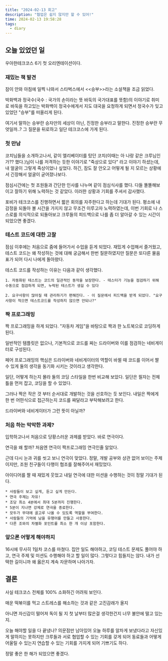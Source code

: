 ```yaml
---
title: "2024-02-13 회고"
description: "협업은 쉽지 않지만 할 수 있어!"
time: 2024-02-13 19:58:28
tags:
  - diary
---
```


## 오늘 있었던 일

우아한테크코스 6기 첫 오리엔테이션이다. 

### 재밌는 책 발견

잠이 안와 아침에 일찍 나와서 스타벅스에서 <<승부>>라는 소설책을 조금 읽었다.

박화백과 정국수(국수 : 국가의 손이라는 뜻 바둑의 국가대표를 뜻함)의 이야기로 취미로 바둑을 하고있는 박화백이 정국수에게서 지도 대국을 요청하게 되면서 정국수가 잊고 있었던 "승부"를 떠올리게 된다.

여기서 말하는 승부란 승자만의 세상이 아닌, 진정한 승부라고 말한다. 진정한 승부란 무엇일까..? 그 질문을 뒤로하고 일단 테크코스에 가게 된다.

### 첫 만남

코치님들을 소개하고나서, 같이 엘리베이터를 탔던 코치(이때는 아 나랑 같은 크루님인가?? 했다.)님이 나를 저격하는 듯한 이야기로 "죽상으로 있다" 라고 이야기 하셨는데, 내 얼굴이 그렇게 죽상이었나 싶었다. 하긴, 잠도 잘 안오고 어떻게 될 지 모르는 상황에서 긴장해서 얼굴이 굳어졌나보다.

점심시간에는 첫 조원들과 간단한 인사를 나누며 같이 점심식사를 했다. 다들 똘똘해보이고 잘하기 위해 노력하는 것 같았다. 이러한 상황과 기회를 주셔서 감사했다.

포비가 테크코스를 진행하면서 짧은 회의를 자주한다고 하는데 기대가 된다. 평소에 내 감정을 되돌아 볼 시간을 가지지 않고 무조건 이루고자 노력하였는데, 이번 기회로 나 스스로를 의식적으로 되돌아보고 크루들의 피드백으로 나를 좀 더 알아갈 수 있는 시간이 되었으면 좋겠다.

### 테스트 코드에 대한 고찰

점심 이후에는 처음으로 줌에 들어가서 수업을 듣게 되었다. 재밌게 수업해서 즐거웠고, 테스트 코드는 왜 작성하는 것에 대해 궁금해서 한번 질문하였지만 질문은 또다른 물음표가 되어 다시 나에게 돌아왔다.

테스트 코드를 작성하는 이유는 다음과 같이 생각했다.

``` title="테스트 코드를 작성하는 이유"
1. 자동화된 테스트는 코드의 일관적인 동작을 보장한다. - 테스터가 기능을 점검하기 위해 수동으로 점검하게 되면, 누락된 테스트가 생길 수 있다

2. 요구사항이 많아질 때 관리하기가 편해진다. - 이 질문에서 피드백을 받게 되었다. "요구사항이 적으면 테스트코드를 작성하지 않으면 안되나?"
```

### 짝 프로그래밍

짝 프로그래밍을 하게 되었다. "자동차 게임"을 바탕으로 짝과 한 노트북으로 코딩하게 된다.

일반적인 템플릿은 없으나, 기본적으로 코드를 짜는 드라이버와 이를 점검하는 네비게이터로 구성된다.

페어 프로그래밍의 핵심은 드라이버와 네비게이터의 역할이 바뀔 때 코드를 이어서 짤 수 있게 둘의 생각을 동기화 시키는 것이라고 생각한다.

일단, 어떻게 하는지 몰라 둘의 코딩 스타일을 한번 비교해 보았다. 일단은 필자는 전체 틀을 먼저 잡고, 코딩을 할 수 있었다.

그러나 짝은 작은 것 부터 순서대로 개발하는 것을 선호하는 듯 보인다. 내일은 짝에게 한 번 어떤식으로 접근하는지 코드를 짜달라고 부탁해보려고 한다.

드라이버와 네비게이터가 그런 뜻이 아닐까?

### 처음 하는 막막한 과제?

입학하고나서 처음으로 당황스러운 과제를 받았다. 바로 연극이다.

연극을 왜 할까? 처음엔 연극이 짝프로그래밍 연극인줄 알았다.

근데 다시 눈과 귀를 씻고 보니 연극이 맞았다. 정말, 개발 공부와 상관 없어 보이는 주제이지만, 조원 친구들이 다행이 협조를 잘해주어서 재밌었다.

아이디어를 짤 때 재밌게 웃었고 내일 연극에 대한 미션을 수행하는 것이 정말 기대가 된다.

```
* 사람들이 보고 싶게, 듣고 싶게 만든다.
* 연극 주제는 자유!
* 조당 최소 4분에서 최대 5분까지 진행한다.
* 5분이 지나면 강제로 연극을 종료한다.
* 모두가 무대에 골고루 나올 수 있도록 역할을 부여한다.
* 사람들의 기억에 남을 유행어를 만들고 사용한다.
* 다른 조와의 차별화 포인트를 최소 한 개 이상 포함한다.
```

### 앞으론 어떻게 해야하지

16시에 무사히 1일차 코스를 마쳤다. 집안 일도 해야하고, 코딩 테스트 문제도 풀어야 하고, 연극 주제 및 미션도 수행해야 하고 할 일이 많다. 그렇다고 힘들지는 않다. 내가 선택한 길이니까 왜 옳은지 계속 자문하며 나아가자.

## 결론

사실 테크코스 전체를 100% 소화하긴 어려워 보인다. 

매운 떡볶이를 먹고 스트레스를 해소하는 것과 같은 고진감래가 올지

아니면 자신감이 떨어져 독이 될 지 첫 날부터 많은걸 생각한건지 너무 불안에 떨고 있는지. 

오늘 해야할 일을 다 끝냈나? 의문점만 남아있어 오늘 하루를 알차게 보냈다라고 자신있게 말하지는 못하지만 크루들과 서로 협업할 수 있는 기회를 갖게 되어 동료들과 어떻게 어울릴 수 있는지 연습할 수 있는 기회를 가지게 되어 기쁘기도 하다.

정말 좋은 한 해가 되었으면 좋겠다.